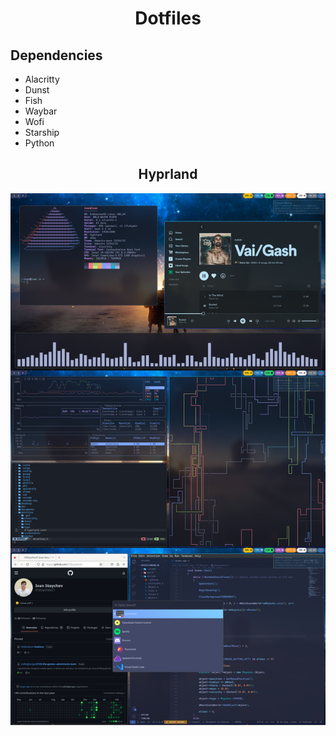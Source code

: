 # <h1 align="center"> Dotfiles </h1>
## Dependencies
* Alacritty
* Dunst
* Fish
* Waybar
* Wofi
* Starship
* Python
## <h2 align="center"> Hyprland </h2>
![image of a really nice desktop](./screenshots/screenshot-full.png)
